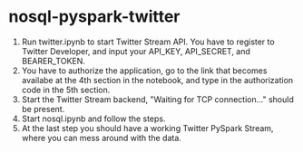 # nosql-pyspark-twitter

1. Run twitter.ipynb to start Twitter Stream API. You have to register to Twitter Developer, and input your API_KEY, API_SECRET, and BEARER_TOKEN.
2. You have to authorize the application, go to the link that becomes availabe at the 4th section in the notebook, and type in the authorization code in the 5th section.
3. Start the Twitter Stream backend, "Waiting for TCP connection..." should be present.
4. Start nosql.ipynb and follow the steps.
5. At the last step you should have a working Twitter PySpark Stream, where you can mess around with the data. 
